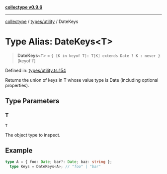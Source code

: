 [**collectype v0.9.6**](../../../README.md)

***

[collectype](../../../modules.md) / [types/utility](../README.md) / DateKeys

# Type Alias: DateKeys\<T\>

> **DateKeys**\<`T`\> = `{ [K in keyof T]: T[K] extends Date ? K : never }`\[keyof `T`\]

Defined in: [types/utility.ts:154](https://github.com/maduhaime/collectype/blob/ba52424b164c706fb5e7ecc5581685b53a2ac88d/src/types/utility.ts#L154)

Returns the union of keys in T whose value type is Date (including optional properties).

## Type Parameters

### T

`T`

The object type to inspect.

## Example

```ts
type A = { foo: Date; bar?: Date; baz: string };
  type Keys = DateKeys<A>; // "foo" | "bar"
```
